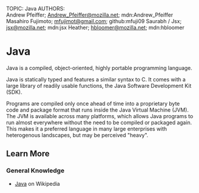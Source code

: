 TOPIC: Java
AUTHORS: Andrew Pfeiffer; Andrew_Pfeiffer@mozilla.net; mdn:Andrew_Pfeiffer
         Masahiro Fujimoto; mfujimot@gmail.com; github:mfuji09
         Saurabh / Jsx; jsx@mozilla.net; mdn:jsx
         Heather; hbloomer@mozilla.net; mdn:hbloomer

# Java

Java is a compiled, object-oriented, highly portable programming language.

Java is statically typed and features a similar syntax to C. It comes with a large library of readily
usable functions, the Java Software Development Kit (SDK).

Programs are compiled only once ahead of time into a proprietary byte code and package format that
runs inside the Java Virtual Machine (JVM). The JVM is available across many platforms, which allows
Java programs to run almost everywhere without the need to be compiled or packaged again.
This makes it a preferred language in many large enterprises with heterogenous landscapes,
but may be perceived "heavy".

## Learn More

### General Knowledge

- [Java](https://en.wikipedia.org/wiki/Java%20(programming%20language)) on Wikipedia
